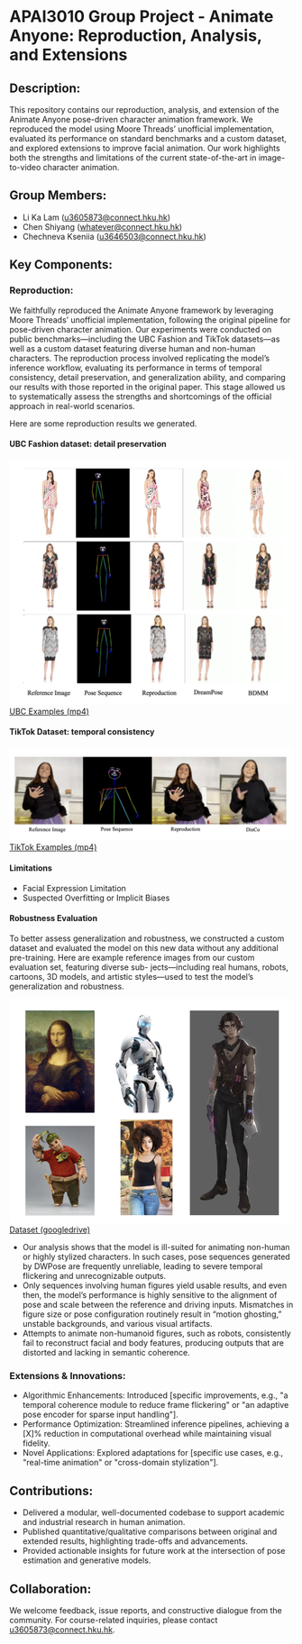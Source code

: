 # APAI3010 Group Project - Animate Anyone: Reproduction, Analysis, and Extensions

## Description:
This repository contains our reproduction, analysis, and extension of the Animate Anyone pose-driven character animation framework. We reproduced the model using Moore Threads’ unofficial implementation, evaluated its performance on standard benchmarks and a custom dataset, and explored extensions to improve facial animation. Our work highlights both the strengths and limitations of the current state-of-the-art in image-to-video character animation.

## Group Members:
- Li Ka Lam (u3605873@connect.hku.hk)
- Chen Shiyang (whatever@connect.hku.hk)
- Chechneva Kseniia (u3646503@connect.hku.hk)
  
## Key Components:

### Reproduction:

We faithfully reproduced the Animate Anyone framework by leveraging Moore Threads’ unofficial implementation, following the original pipeline for pose-driven character animation. Our experiments were conducted on public benchmarks—including the UBC Fashion and TikTok datasets—as well as a custom dataset featuring diverse human and non-human characters. The reproduction process involved replicating the model’s inference workflow, evaluating its performance in terms of temporal consistency, detail preservation, and generalization ability, and comparing our results with those reported in the original paper. This stage allowed us to systematically assess the strengths and shortcomings of the official approach in real-world scenarios.

Here are some reproduction results we generated.

#### UBC Fashion dataset: detail preservation 

![UBC Examples (png)](https://github.com/Shannon-whatever/Animate-Anyone-1-Group-project/blob/main/Figures/UBC_fashion_comparison.png)
[UBC Examples (mp4)](https://github.com/Shannon-whatever/Animate-Anyone-1-Group-project/tree/main/demos/ubc)

#### TikTok Dataset: temporal consistency

![TikTok Examples (png)](https://github.com/Shannon-whatever/Animate-Anyone-1-Group-project/blob/main/Figures/TikTok_comparison.png)
[TikTok Examples (mp4)](https://github.com/Shannon-whatever/Animate-Anyone-1-Group-project/tree/main/demos/tiktok)

#### Limitations

- Facial Expression Limitation
- Suspected Overfitting or Implicit Biases

#### Robustness Evaluation

To better assess generalization and robustness, we constructed a custom dataset and evaluated the model on this new data without any additional pre-training.
Here are example reference images from our custom evaluation set, featuring diverse sub- jects—including real humans, robots, cartoons, 3D models, and artistic styles—used to test the model’s generalization and robustness.

![Customized Dataset Summary (png)](https://github.com/Shannon-whatever/Animate-Anyone-1-Group-project/blob/main/Figures/Appendix_2/ref_img_summary.png)
[Dataset (googledrive)](https://drive.google.com/drive/folders/1vCCnIUjNr7X9uojeLuJJ0cZKdxO32Kq2?usp=drive_link)

- Our analysis shows that the model is ill-suited for animating non-human or highly stylized characters. In such cases, pose sequences generated by DWPose are frequently unreliable, leading to severe temporal flickering and unrecognizable outputs.
- Only sequences involving human figures yield usable results, and even then, the model’s performance is highly sensitive to the alignment of pose and scale between the reference and driving inputs. Mismatches in figure size or pose configuration routinely result in “motion ghosting,” unstable backgrounds, and various visual artifacts.
- Attempts to animate non-humanoid figures, such as robots, consistently fail to reconstruct facial and body features, producing outputs that are distorted and lacking in semantic coherence.

### Extensions & Innovations:

- Algorithmic Enhancements: Introduced [specific improvements, e.g., "a temporal coherence module to reduce frame flickering" or "an adaptive pose encoder for sparse input handling"].
- Performance Optimization: Streamlined inference pipelines, achieving a [X]% reduction in computational overhead while maintaining visual fidelity.
- Novel Applications: Explored adaptations for [specific use cases, e.g., "real-time animation" or "cross-domain stylization"].

## Contributions:

- Delivered a modular, well-documented codebase to support academic and industrial research in human animation.
- Published quantitative/qualitative comparisons between original and extended results, highlighting trade-offs and advancements.
- Provided actionable insights for future work at the intersection of pose estimation and generative models.

## Collaboration:
We welcome feedback, issue reports, and constructive dialogue from the community. For course-related inquiries, please contact u3605873@connect.hku.hk.
